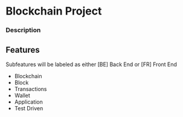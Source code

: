 # Blockchain Project

### Description 


## Features
Subfeatures will be labeled as either [BE] Back End or [FR] Front End
- Blockchain
- Block
- Transactions
- Wallet
- Application
- Test Driven









